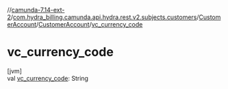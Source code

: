 //[camunda-7.14-ext-2](../../../../index.md)/[com.hydra_billing.camunda.api.hydra.rest.v2.subjects.customers](../../index.md)/[CustomerAccount](../index.md)/[CustomerAccount](index.md)/[vc_currency_code](vc_currency_code.md)

# vc_currency_code

[jvm]\
val [vc_currency_code](vc_currency_code.md): String
